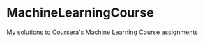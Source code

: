 # MachineLearningCourse

My solutions to [Coursera's Machine Learning Course](https://www.coursera.org/learn/machine-learning/home/welcome "Coursera's Machine Learning Course") assignments


